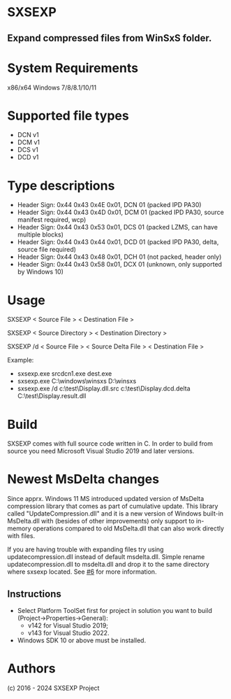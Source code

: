 
# SXSEXP
## Expand compressed files from WinSxS folder.

# System Requirements

x86/x64 Windows 7/8/8.1/10/11

# Supported file types
* DCN v1
* DCM v1
* DCS v1
* DCD v1

# Type descriptions
* Header Sign: 0x44 0x43 0x4E 0x01, DCN 01 (packed IPD PA30)
* Header Sign: 0x44 0x43 0x4D 0x01, DCM 01 (packed IPD PA30, source manifest required, wcp)
* Header Sign: 0x44 0x43 0x53 0x01, DCS 01 (packed LZMS, can have multiple blocks)
* Header Sign: 0x44 0x43 0x44 0x01, DCD 01 (packed IPD PA30, delta, source file required)
* Header Sign: 0x44 0x43 0x48 0x01, DCH 01 (not packed, header only)
* Header Sign: 0x44 0x43 0x58 0x01, DCX 01 (unknown, only supported by Windows 10)

# Usage
SXSEXP < Source File > < Destination File >

SXSEXP < Source Directory > < Destination Directory >

SXSEXP /d < Source File > < Source Delta File > < Destination File >

Example: 
* sxsexp.exe srcdcn1.exe dest.exe 
* sxsexp.exe C:\windows\winsxs D:\winsxs
* sxsexp.exe /d c:\test\Display.dll.src c:\test\Display.dcd.delta C:\test\Display.result.dll

# Build

SXSEXP comes with full source code written in C.
In order to build from source you need Microsoft Visual Studio 2019 and later versions.

# Newest MsDelta changes

Since apprx. Windows 11 MS introduced updated version of MsDelta compression library that comes as part of cumulative update. This library called "UpdateCompression.dll" 
and it is a new version of Windows built-in MsDelta.dll with (besides of other improvements) only support to in-memory operations compared to old MsDelta.dll that can also work directly with files.

If you are having trouble with expanding files try using updatecompression.dll instead of default msdelta.dll. Simple rename updatecompression.dll to msdelta.dll and drop it to
the same directory where sxsexp located. See [#6](https://github.com/hfiref0x/SXSEXP/issues/6) for more information.

## Instructions

* Select Platform ToolSet first for project in solution you want to build (Project->Properties->General): 
  * v142 for Visual Studio 2019;
  * v143 for Visual Studio 2022.
* Windows SDK 10 or above must be installed.

# Authors

(c) 2016 - 2024 SXSEXP Project
